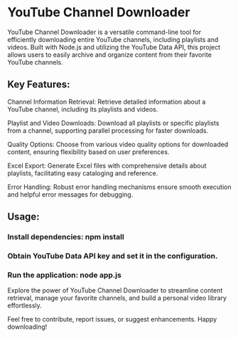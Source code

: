# YouTube Channel Downloader

YouTube Channel Downloader is a versatile command-line tool for efficiently downloading entire YouTube channels, including playlists and videos. Built with Node.js and utilizing the YouTube Data API, this project allows users to easily archive and organize content from their favorite YouTube channels.

## Key Features:

Channel Information Retrieval: Retrieve detailed information about a YouTube channel, including its playlists and videos.

Playlist and Video Downloads: Download all playlists or specific playlists from a channel, supporting parallel processing for faster downloads.

Quality Options: Choose from various video quality options for downloaded content, ensuring flexibility based on user preferences.

Excel Export: Generate Excel files with comprehensive details about playlists, facilitating easy cataloging and reference.

Error Handling: Robust error handling mechanisms ensure smooth execution and helpful error messages for debugging.

## Usage:

### Install dependencies: npm install
### Obtain YouTube Data API key and set it in the configuration.
### Run the application: node app.js



Explore the power of YouTube Channel Downloader to streamline content retrieval, manage your favorite channels, and build a personal video library effortlessly.

Feel free to contribute, report issues, or suggest enhancements. Happy downloading!
